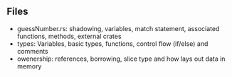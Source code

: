 ## Files

- guessNumber.rs: shadowing, variables, match statement, associated functions, methods, external crates 
- types: Variables, basic types, functions, control flow (if/else) and comments
- owenership: references, borrowing, slice type and how lays out data in memory  